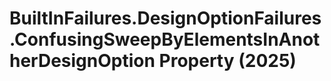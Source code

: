 # BuiltInFailures.DesignOptionFailures.ConfusingSweepByElementsInAnotherDesignOption Property (2025)

﻿